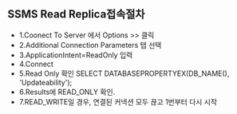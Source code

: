 ## SSMS Read Replica접속절차
- 1.Coonect To Server 에서 Options >> 클릭
- 2.Additional Connection Parameters 탭 선택
- 3.ApplicationIntent=ReadOnly 입력
- 4.Connect
- 5.Read Only 확인
  SELECT DATABASEPROPERTYEX(DB_NAME(), 'Updateability');
- 6.Results에 READ_ONLY 확인. 
- 7.READ_WRITE일 경우, 연결된 커넥션 모두 끊고 1번부터 다시 시작
